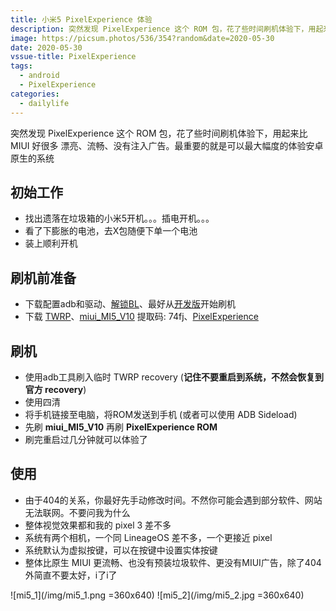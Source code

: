 ```yaml
---
title: 小米5 PixelExperience 体验
description: 突然发现 PixelExperience 这个 ROM 包，花了些时间刷机体验下，用起来比 MIUI 好很多 漂亮、流畅、没有注入广告
image: https://picsum.photos/536/354?random&date=2020-05-30
date: 2020-05-30
vssue-title: PixelExperience
tags:
  - android
  - PixelExperience
categories:
  - dailylife
--- 
```


突然发现 PixelExperience 这个 ROM 包，花了些时间刷机体验下，用起来比 MIUI 好很多 漂亮、流畅、没有注入广告。最重要的就是可以最大幅度的体验安卓原生的系统

<!-- more -->

## 初始工作

- 找出遗落在垃圾箱的小米5开机。。。插电开机。。。
- 看了下膨胀的电池，去X包随便下单一个电池
- 装上顺利开机

## 刷机前准备

- 下载配置adb和驱动、[解锁BL](https://www.miui.com/unlock/download.html)、最好从[开发版](http://bigota.d.miui.com/8.11.22/miui_MI5_8.11.22_f9ead04910_8.0.zip)开始刷机
- 下载 [TWRP](https://dl.twrp.me/gemini/)、[miui_MI5_V10](https://pan.baidu.com/s/1fV02cjhJjO_JWe8ynXQDcg) 提取码: 74fj、[PixelExperience](https://download.pixelexperience.org/gemini)

## 刷机

- 使用adb工具刷入临时 TWRP recovery (**记住不要重启到系统，不然会恢复到官方 recovery**)
- 使用四清
- 将手机链接至电脑，将ROM发送到手机 (或者可以使用 ADB Sideload)
- 先刷 **miui_MI5_V10** 再刷 **PixelExperience ROM**
- 刷完重启过几分钟就可以体验了

## 使用

- 由于404的关系，你最好先手动修改时间。不然你可能会遇到部分软件、网站无法联网。不要问我为什么
- 整体视觉效果都和我的 pixel 3 差不多
- 系统有两个相机，一个同 LineageOS 差不多，一个更接近 pixel
- 系统默认为虚拟按键，可以在按键中设置实体按键
- 整体比原生 MIUI 更流畅、也没有预装垃圾软件、更没有MIUI广告，除了404外简直不要太好，i了i了

![mi5_1](/img/mi5_1.png =360x640)
![mi5_2](/img/mi5_2.jpg =360x640)